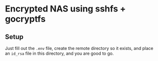 # Encrypted NAS using sshfs + gocryptfs
## Setup

Just fill out the `.env` file, create the remote directory so it exists, and place an `id_rsa` file in this directory, and you are good to go.
